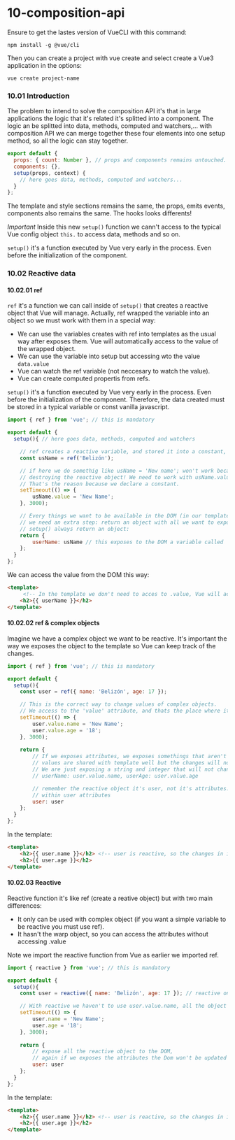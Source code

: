 # 10-composition-api

Ensure to get the lastes version of VueCLI with this command:
```
npm install -g @vue/cli
```

Then you can create a project with vue create and select create a Vue3 application in the options:
```
vue create project-name
```

### 10.01 Introduction

The problem to intend to solve the composition API it's that in large applications the logic that it's related it's splitted into a component. The logic an be splitted into data, methods, computed and watchers,... with composition API we can merge together these four elements into one setup method, so all the logic can stay together.

```javascript
export default {
  props: { count: Number }, // props and components remains untouched.
  components: {},
  setup(props, context) {
    // here goes data, methods, computed and watchers...
  }
};
```

The template and style sections remains the same, the props, emits events, components also remains the same. The hooks looks differents!

*Important* Inside this new ```setup()``` function we cann't access to the typical Vue config object ```this.``` to access data, methods and so on. 

```setup()``` it's a function executed by Vue very early in the process. Even before the initialization of the component.


### 10.02 Reactive data

#### 10.02.01 ref

```ref``` it's a function we can call inside of ```setup()``` that creates a reactive object that Vue will manage. Actually, ref wrapped the variable into an object so we must work with them in a special way:
 - We can use the variables creates with ref into templates as the usual way after exposes them. Vue will automatically access to the value of the wrapped object.
 - We can use the variable into setup but accessing wto the value ```data.value```
 - Vue can watch the ref variable (not neccesary to watch the value).
 - Vue can create computed propertis from refs.

```setup()``` it's a function executed by Vue very early in the process. Even before the initialization of the component. Therefore, the data created must be stored in a typical variable or const vanilla javascript.

```javascript
import { ref } from 'vue'; // this is mandatory

export default {
  setup(){ // here goes data, methods, computed and watchers

    // ref creates a reactive variable, and stored it into a constant, we can pass the initial value as an argument.
    const usName = ref('Belizón');

    // if here we do somethig like usName = 'New name'; won't work because we are
    // destroying the reactive object! We need to work with usName.value so the reactive reamins
    // That's the reason because we declare a constant.
    setTimeout(() => {
        usName.value = 'New Name';
    }, 3000);

    // Every things we want to be available in the DOM (in our template section).
    // we need an extra step: return an object with all we want to expose to the template.
    // setup() always return an object:
    return {
        userName: usName // this exposes to the DOM a variable called 'userName' that it's usName inside setup() function.
    };
  }
};
```

We can access the value from the DOM this way:
```html
<template>
     <!-- In the template we don't need to acces to .value, Vue will access the .value automatically -->
    <h2>{{ userName }}</h2>
</template>
```

#### 10.02.02 ref & complex objects

Imagine we have a complex object we want to be reactive. It's important the way we exposes the object to the template so Vue can keep track of the changes.

```javascript
import { ref } from 'vue'; // this is mandatory

export default {
  setup(){ 
    const user = ref({ name: 'Belizón', age: 17 });

    // This is the correct way to change values of complex objects.
    // We access to the 'value' attribute, and thats the place where it's the object and it's differents attributes.
    setTimeout(() => {
        user.value.name = 'New Name';
        user.value.age = '18';
    }, 3000);
    
    return {
        // If we exposes attributes, we exposes somethings that aren't reactives, so the first
        // values are shared with template well but the changes will not be refreshed.
        // We are just exposing a string and integer that will not change.
        // userName: user.value.name, userAge: user.value.age  

        // remember the reactive object it's user, not it's attributes. Now Vue can track the changes
        // within user attributes
        user: user
    };
  }
};
```

In the template:
```html
<template>     
    <h2>{{ user.name }}</h2> <!-- user is reactive, so the changes in it's attributes will be updated in the DOM-->
    <h2>{{ user.age }}</h2>
</template>
```


#### 10.02.03 Reactive

Reactive function it's like ref (create a reative object) but with two main differences:
 - It only can be used with complex object (if you want a simple variable to be reactive you must use ref).
 - It hasn't the warp object, so you can access the attributes without accessing .value

Note we import the reactive function from Vue as earlier we imported ref.

```javascript
import { reactive } from 'vue'; // this is mandatory

export default {
  setup(){ 
    const user = reactive({ name: 'Belizón', age: 17 }); // reactive only for objects

    // With reactive we haven't to use user.value.name, all the object it's reactive and manage by Vue.
    setTimeout(() => {
        user.name = 'New Name';
        user.age = '18';
    }, 3000);
    
    return {
        // expose all the reactive object to the DOM, 
        // again if we exposes the attributes the Dom won't be updated with changes. Attributes aren't reactive!
        user: user
    };
  }
};
```

In the template:
```html
<template>     
    <h2>{{ user.name }}</h2> <!-- user is reactive, so the changes in it's attributes will be updated in the DOM-->
    <h2>{{ user.age }}</h2>
</template>
```